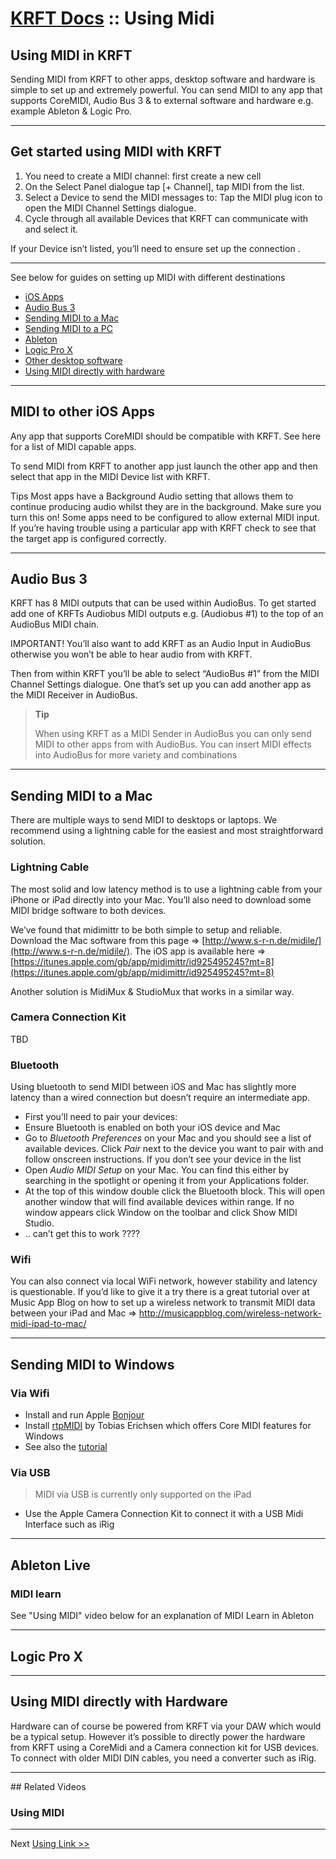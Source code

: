 # [KRFT Docs](/docs) :: Using Midi

## Using MIDI in KRFT

Sending MIDI from KRFT to other apps, desktop software and hardware is simple to set up and extremely powerful. You can send MIDI to any app that supports CoreMIDI, Audio Bus 3 & to external software and hardware e.g. example Ableton & Logic Pro. 

----

## Get started using MIDI with KRFT

1. You need to create a MIDI channel: first create a new cell 
2. On the Select Panel dialogue tap [+ Channel], tap MIDI from the list. 
3. Select a Device to send the MIDI messages to: Tap the MIDI plug icon to open the MIDI Channel Settings dialogue. 
4. Cycle through all available Devices that KRFT can communicate with and select it.



If your Device isn’t listed, you’ll need to ensure set up the connection .

--- 

See below for guides on setting up MIDI with different destinations


- [iOS Apps](#midi2iosapps)
- [Audio Bus 3](#midi2audiobus3)
- [Sending MIDI to a Mac](#midi2mac)
- [Sending MIDI to a PC](#midi2pc)
- [Ableton](#midi2ableton)
- [Logic Pro X](#midi2logicprox)
- [Other desktop software](#otherdesktopsoftware)
- [Using MIDI directly with hardware](#midi2hardware)

----

<a name="midi2iosapps"></a>

## MIDI to other iOS Apps
Any app that supports CoreMIDI should be compatible with KRFT. See here for a list of MIDI capable apps. 

To send MIDI from KRFT to another app just launch the other app and then select that app in the MIDI Device list with KRFT. 

Tips 
Most apps have a Background Audio setting that allows them to continue producing audio whilst they are in the background. Make sure you turn this on!
Some apps need to be configured to allow external MIDI input. If you’re having trouble using a particular app with KRFT check to see that the target app is configured correctly.

---

<a name="midi2audiobus3"></a>
## Audio Bus 3

KRFT has 8 MIDI outputs that can be used within AudioBus. To get started add one of KRFTs Audiobus MIDI outputs e.g. (Audiobus #1) to the top of an AudioBus MIDI chain. 

IMPORTANT! You’ll also want to add KRFT as an Audio Input in AudioBus otherwise you won’t be able to hear audio from with KRFT.

Then from within KRFT you’ll be able to select “AudioBus #1” from the MIDI Channel Settings dialogue. One that’s set up you can add another app as the MIDI Receiver in AudioBus.

> **Tip**
>
>  When using KRFT as a MIDI Sender in AudioBus you can only send MIDI to other apps from with AudioBus. 
>  You can insert MIDI effects into AudioBus for more variety and combinations
>

--- 

<a name="midi2mac"></a>

## Sending MIDI to a Mac

There are multiple ways to send MIDI to desktops or laptops. We recommend using a lightning cable for the easiest and most straightforward solution.

### Lightning Cable
The most solid and low latency method is to use a lightning cable from your iPhone or iPad directly into your Mac. You’ll also need to download some MIDI bridge software to both devices. 

We’ve found that midimittr to be both simple to setup and reliable. Download the Mac software from this page => [http://www.s-r-n.de/midile/](http://www.s-r-n.de/midile/). The iOS app is available here => [https://itunes.apple.com/gb/app/midimittr/id925495245?mt=8](https://itunes.apple.com/gb/app/midimittr/id925495245?mt=8)

Another solution is MidiMux & StudioMux that works in a similar way.

###  Camera Connection Kit

TBD


###  Bluetooth
Using bluetooth to send MIDI between iOS and Mac has slightly more latency than a wired connection but doesn’t require an intermediate app. 

- First you’ll need to pair your devices:
- Ensure Bluetooth is enabled on both your iOS device and Mac
- Go to *Bluetooth Preferences* on your Mac and you should see a list of available devices. Click *Pair* next to the device you want to pair with and follow onscreen instructions. If you don’t see your device in the list 
- Open *Audio MIDI Setup* on your Mac. You can find this either by searching in the spotlight or opening it from your Applications folder.
- At the top of this window double click the Bluetooth block. This will open another window that will find available devices within range. If no window appears click Window on the toolbar and click Show MIDI Studio.
- .. can’t get this to work ????

###  Wifi
You can also connect via local WiFi network, however stability and latency is questionable. If you’d like to give it a try there is a great tutorial over at Music App Blog on how to set up a wireless network to transmit MIDI data between your iPad and Mac => [http://musicappblog.com/wireless-network-midi-ipad-to-mac/ ](http://musicappblog.com/wireless-network-midi-ipad-to-mac/ )

---

<a name="midi2windows"></a>

## Sending MIDI to Windows


### Via Wifi

- Install and run Apple [Bonjour](https://support.apple.com/downloads/bonjour_for_windows)
- Install [rtpMIDI](https://www.tobias-erichsen.de/software/rtpmidi.html) by Tobias Erichsen which offers Core MIDI features for Windows
- See also the [tutorial](http://www.tobias-erichsen.de/software/rtpmidi/rtpmidi-tutorial.html)



### Via USB

> MIDI via USB is currently only supported on the iPad
>

- Use the Apple Camera Connection Kit to connect it with a USB Midi Interface such as iRig


---

<a name="midi2ableton"></a>

## Ableton Live

### MIDI learn

See "Using MIDI" video below for an explanation of MIDI Learn in Ableton

---

<a name="midi2logicprox"></a>

## Logic Pro X

---

<a name="midi2hardware"></a>

## Using MIDI directly with Hardware

Hardware can of course be powered from KRFT via your DAW which would be a typical setup. However it’s possible to directly power the hardware from KRFT using a CoreMidi and a Camera connection kit for USB devices. To connect with older MIDI DIN cables, you need a converter such as iRig. 



---

## Related Videos

### Using MIDI 

<div class="vid" src="4h6CW2ahMqs"></div>


----

Next [Using Link >>](../using-link)